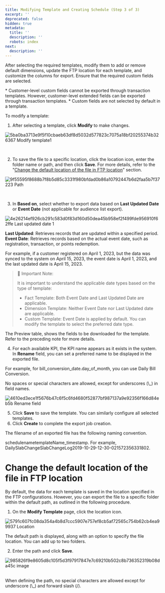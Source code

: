 ```yaml
---
title: Modifying Template and Creating Schedule (Step 3 of 3)
excerpt: ''
deprecated: false
hidden: true
metadata:
  title: ''
  description: ''
  robots: index
next:
  description: ''
---
```

After selecting the required templates, modify them to add or remove default dimensions, update the FTP location for each template, and customize the columns for export. Ensure that the required custom fields are selected.

<Note title="Note">
* Customer-level custom fields cannot be exported through transaction templates. However, customer-level extended fields can be exported through transaction templates.
* Custom fields are not selected by default in a template.
</Note>

To modify a template:

1. After selecting a template, click **Modify** to make changes.

![5ba0ba3713e9f5f10cbaeb63df8d5032d577823c7075a18bf20255374b326367 Modify template1](https://files.readme.io/5ba0ba3713e9f5f10cbaeb63df8d5032d577823c7075a18bf20255374b326367-Modify_template1.png)

<br />

2. To save the file to a specific location, click the location icon, enter the folder name or path, and then click **Save**. For more details, refer to the "[Change the default location of the file in FTP location](https://docs.capillarytech.com/docs/modifying-template-and-creating-export-schedule#change-the-default-location-of-the-file-in-ftp-location)" section. 

![9f55595f8688b7f8b5d85c3331f980bfdad0b86a10792447b6d2faa5b7f37223 Path](https://files.readme.io/9f55595f8688b7f8b5d85c3331f980bfdad0b86a10792447b6d2faa5b7f37223-Path.png)

<br />

3. In **Based on**, select whether to export data based on **Last Updated Date** or **Event Date** (not applicable for audience list export).

![4e26214ef926cb291c583d0f83d160d50dea45b958ef2f499fde956910f62ffe Last updated date 1](https://files.readme.io/4e26214ef926cb291c583d0f83d160d50dea45b958ef2f499fde956910f62ffe-Last_updated_date_1.png)

**Last Updated**: Retrieves records that are updated within a specified period.\
**Event Date**: Retrieves records based on the actual event date, such as registration, transaction, or points redemption.

For example, if a customer registered on April 1, 2023, but the data was synced to the system on April 15, 2023, the event date is April 1, 2023, and the last updated date is April 15, 2023.

> 📘 Important Note:
>
> It is important to understand the applicable date types based on the type of template:
>
> * Fact Template: Both Event Date and Last Updated Date are applicable.
> * Dimension Template: Neither Event Date nor Last Updated date are applicable.
> * Custom Template: Event Date is applied by default. You can modify the template to select the preferred date type.

The Preview table, shows the fields to be downloaded for the template. Refer to the preceding note for more details.

4. For each available KPI, the KPI name appears as it exists in the system. In **Rename** field, you can set a preferred name to be displayed in the exported file.

For example, for bill\_conversion\_date.day\_of\_month, you can use Daily Bill Conversion. 

<Note title="Note">
No spaces or special characters are allowed, except for underscores (\_) in field names.
</Note>

![4610ed3ece1f5676b47c6f5c6fd4680f52877bf987137a9e92356f166d84eb5b Rename field](https://files.readme.io/4610ed3ece1f5676b47c6f5c6fd4680f52877bf987137a9e92356f166d84eb5b-Rename_field.png)

5. Click **Save** to save the template. You can similarly configure all selected templates. 
6. Click **Create** to complete the export job creation.

<Note title="Note">
The filename of an exported file has the following naming convention.

schedulenametemplateName\_timestamp. For example, DailySlabChangeSlabChangeLog2019-10-29-12-30-021572356331802.
</Note>

# Change the default location of the file in FTP location

By default, the data for each template is saved in the location specified in the FTP configurations. However, you can export the file to a specific folder within the default path, as outlined in the following procedure.

1. On the **Modify Template** page, click the location icon.

![5791c607fc08da354a4b8d7ccc5907e757ef8cb5af72565c754b62cb4ea99937 Location](https://files.readme.io/5791c607fc08da354a4b8d7ccc5907e757ef8cb5af72565c754b62cb4ea99937-Location.png)

The default path is displayed, along with an option to specify the file location. You can add up to two folders.

2. Enter the path and click **Save**.

![985826f9e8605d8c105f5d3f97917847e7c69210b502c8b736352319b08da45c image](https://files.readme.io/985826f9e8605d8c105f5d3f97917847e7c69210b502c8b736352319b08da45c-image.png)

<br />

<Note title="Note">
When defining the path, no special characters are allowed except for underscore (\_) and forward slash (/).
</Note>